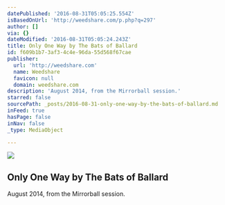 ```yaml
---
datePublished: '2016-08-31T05:05:25.554Z'
isBasedOnUrl: 'http://weedshare.com/p.php?q=297'
author: []
via: {}
dateModified: '2016-08-31T05:05:24.243Z'
title: Only One Way by The Bats of Ballard
id: f609b1b7-3af3-4c4e-96da-55d568f67cae
publisher:
  url: 'http://weedshare.com'
  name: Weedshare
  favicon: null
  domain: weedshare.com
description: 'August 2014, from the Mirrorball session.'
starred: false
sourcePath: _posts/2016-08-31-only-one-way-by-the-bats-of-ballard.md
inFeed: true
hasPage: false
inNav: false
_type: MediaObject

---
```

<article style=""><img src="https://imgflo.herokuapp.com/graph/2b2431f8e7ba7b0/2d07c40262f18046c5d105aeab3764ff/noop.png?input=http%3A%2F%2Fweedshare.com%2Fuploads%2F5%2Ftpl-laser-mirrorball.png" /><h1>Only One Way by The Bats of Ballard</h1></article>

August 2014, from the Mirrorball session.